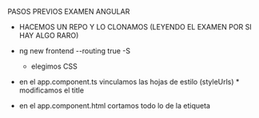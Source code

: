 PASOS PREVIOS EXAMEN ANGULAR

- HACEMOS UN REPO Y LO CLONAMOS (LEYENDO EL EXAMEN POR SI HAY ALGO RARO)

- ng new frontend --routing true -S 
   * elegimos CSS
- en el app.component.ts vinculamos las hojas de estilo (styleUrls) * modificamos el title
- en el app.component.html cortamos todo lo de la etiqueta <style> y lo pegamos en app.component.css

- npm start para sacar por localhost la pagina

- package.json para modificar los parametros del ng start  (puerto...etc)

- instalamos bootstrap
 * npm install popper.js --save
 * npm install jquery --save
 * npm install bootstrap --save 
 -- un solo comando npm i bootstrap jquery popper.js --save

 y se adjuntan al angular.json
  "styles": [
              "src/styles.css",
              "node_modules/bootstrap/dist/css/bootstrap.min.css",
              "./node_modules/mini.css/dist/mini-default.min.css"
          ],
 "scripts": [
              "node_modules/jquery/dist/jquery.slim.min.js",
              "node_modules/popper.js/dist/umd/popper.min.js",
              "node_modules/bootstrap/dist/js/bootstrap.min.js"
            ]
    * fontawesome (0.10.x	13.x	5.x && 6.x	soportado)
    $ npm install @fortawesome/fontawesome-svg-core
    $ npm install @fortawesome/free-solid-svg-icons
    # See Compatibility table below to choose a correct version
    $ npm install @fortawesome/angular-fontawesome@<version>

    * añadir al app.module.ts 
    import  {  FontAwesomeModule  }  desde  '@fortawesome/angular-fontawesome' ;
    @ NgModule ( { 
    importaciones : [ 
    BrowserModule , 
    FontAwesomeModule 
     ] , 
     declaraciones : [ AppComponent ] , 
     bootstrap : [ AppComponent ] 
    } ) 
    export  class  AppModule  {  }

    * añadir al app.component.ts 
    importar  {  Componente  }  desde  '@angular/core' ; 
    importar  {  faCoffee  }  desde  '@fortawesome/free-solid-svg-icons' ;

    @ Componente ( { 
     selector : 'app-root' , 
    templateUrl : './app.component.html' 
    } ) 
    export  class  AppComponent  { 
    faCoffee  =  faCoffee ; 
    }

- si borramos el node_modules desde donde esta el package.json le damos a npm install y se crea otra vez y si lo clonamos tb.

- environment.prod.ts y environment.ts se usa para variables globales ejemplo podremos poner una foto que llamada desde el header diferencie produccion de poruebas

- /assets meter fotos y logos. tiene persistencia en despliegue.

- ng g m core
- ng g m home --routing true
- ng g c core/shell
- ng g c core/shell/header
- ng g c core/shell/main
- ng g c core/shell/footer
- ng g c core/not-found

 - shell.component.html 
    <app-header></app-header>
     <app-main></app-main>
      <app-footer></app-footer>

- main.component.html
<main>
  <div>
    <router-outlet></router-outlet>
  </div>
</main>

- core.module.ts
    @NgModule({
    declarations: [ShellComponent, HeaderComponent, MainComponent, FooterComponent, NotFoundComponent],
    imports: [
    CommonModule,
    AppRoutingModule,
    FontAwesomeModule,
    FormsModule
     ],
    exports: [ShellComponent]
    })
    export class CoreModule { }

- ejemplo index.html
    <html lang="es">
<head>
  <meta charset="utf-8">
  <title>Sicenad</title>
  <base href="/">
  <meta name="viewport" content="width=device-width, initial-scale=1">
  <link rel="icon" type="image/x-icon" href="favicon.ico">
</head>
<body>
  <app-root></app-root>
</body>
</html>

- shell.component.ts

    import { Component, OnInit } from '@angular/core';
 
    @Component({
    selector: 'app-shell',
    templateUrl: './shell.component.html',
    styles: []
    })
    export class ShellComponent implements OnInit {
 
    constructor() {}
 
    ngOnInit() {}
    }

- app.component.html
 
    <app-shell></app-shell>

- app.component.ts 

    import { Component } from '@angular/core';
 
    @Component({
    selector: 'app-root',
     templateUrl: './app.component.html',
     styles: []
    })
    export class AppComponent {
    }

- app-routing.module.ts

import { NgModule } from "@angular/core";
import { Routes, RouterModule } from "@angular/router";
import { NotFoundComponent } from "./core/not-found/not-found.component";
 
const routes: Routes = [
  {    
    path: "",
    loadChildren: () => import("./home/home.module").then((m) => m.HomeModule),
  }, 
  {
    path: "not-found",
    component: NotFoundComponent,
  },
  {
    path: "**",
    redirectTo: "not-found",
  },
];
@NgModule({
  imports: [RouterModule.forRoot(routes)],
  exports: [RouterModule],
})
export class AppRoutingModule {}

- home-routing.module.ts
     
     mport { NgModule } from '@angular/core';
import { Routes, RouterModule } from '@angular/router';
import { HomeComponent } from './home/home.component';
 
const routes: Routes = [
  {// muestra la pagina inicial de la aplicacion
    path: '',
    component: HomeComponent
  }
];
 
@NgModule({
  imports: [RouterModule.forChild(routes)],
  exports: [RouterModule]
})
export class HomeRoutingModule {}

- not-found.component.html

    <div class="container">
  <a class="nav-link home" routerLink="/" routerLinkActive="router-link-active">
    Go Home</a>
  <h1 class="text-center mt-4">Not Found</h1>
  <br>
  <h2 class="text-center">Error 404</h2>
  <br>
  <img class="img-fluid mb-4" src="assets/madoc.png" alt="Page not-found" />
  <br />
</div>

- Los componentes se exportan los modulos se importan
- creamos el componente home dentro del modulo home
 * ng g c home/home

 * app-routing.module.ts
    
    import { NgModule } from "@angular/core";
import { Routes, RouterModule } from "@angular/router";
import { NotFoundComponent } from "./core/not-found/not-found.component";
const routes: Routes = [
{
path: "",
loadChildren: () => import("./home/home.module").then((m) => m.HomeModule),
},
{
path: "not-found",
component: NotFoundComponent,
},
{
path: "**",
redirectTo: "not-found",
},
];
@NgModule({
imports: [RouterModule.forRoot(routes)],
exports: [RouterModule],
})
export class AppRoutingModule {}

 * home-routing.module.ts
    import { NgModule } from '@angular/core';
import { Routes, RouterModule } from '@angular/router';
import { HomeComponent } from './home/home.component';
const routes: Routes = [
{// muestra la pagina inicial de la aplicacion
path: '',
component: HomeComponent
}
];
@NgModule({
imports: [RouterModule.forChild(routes)],
exports: [RouterModule]
})
export class HomeRoutingModule {}

- "**" ruta comodin por si la url no coincide con las anteriores y envia al usuario al notfound

- poner las rutas en los routerLink y ponmer despues 
 <router-outlet></router-outlet>

- Ruta anidada ejemplo
    * ng m about --routing true
    * ng c about/about
    *  app-routing.module.ts

        import { NgModule } from "@angular/core";
    import { Routes, RouterModule } from "@angular/router";
    import { NotFoundComponent } from "./core/not-found/not-found.component";

const routes: Routes = [
{
path: "",
loadChildren: () => import("./home/home.module").then((m) => m.HomeModule),
},
{
path: 'about',
loadChildren: () => import('src/app/about/about.module').then(m => m.AboutModule)
},
{
path: "not-found",
component: NotFoundComponent,
},
{
path: "**",
redirectTo: "not-found",
},
];
@NgModule({
imports: [RouterModule.forRoot(routes)],
exports: [RouterModule],
})
export class AppRoutingModule {}

- Varables en Rutas 
    * se ponen : para las variables dinamicas
     ej: countries/:country/cities/:city
        countries/usa/cities/new-york

{
path: 'authors/:id',
component: AuthorsComponent
}
 
export class AboutRoutingModule { } se pondria asi en el archivo

- en el constructor de AuthorComponet implements OnInit {
    public authorId = ' ';
    constructor(activateRoute: ActivatedRoute){
        this.authorId = activateRoute.snapshot.params['id];
    }
    ngOnInit(){}
}
* se llamaria asi en el autor.component.html
<h2>Author profile</h2>
￼<h3> {{ authorId }}





